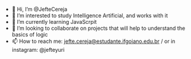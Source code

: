 - 👋 Hi, I’m @JefteCereja
- 👀 I’m interested to study Intelligence Artificial, and works with it
- 🌱 I’m currently learning JavaScrpit
- 💞️ I’m looking to collaborate on projects that will help to understand the basics of logic
- 📫 How to reach me: jefte.cereja@estudante.ifgoiano.edu.br / or in instagram: @jefteyuri

<!---
JefteCereja/JefteCereja is a ✨ special ✨ repository because its `README.md` (this file) appears on your GitHub profile.
You can click the Preview link to take a look at your changes.
--->
